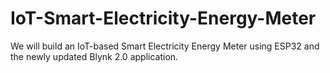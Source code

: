 # IoT-Smart-Electricity-Energy-Meter
We will build an IoT-based Smart Electricity Energy Meter using ESP32 and the newly updated Blynk 2.0 application.
